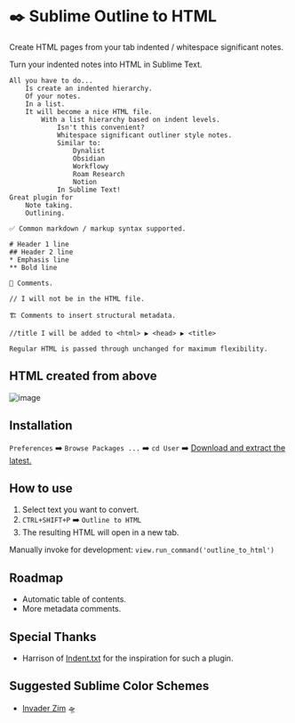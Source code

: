 # ✒️ Sublime Outline to HTML
Create HTML pages from your tab indented / whitespace significant notes.

Turn your indented notes into HTML in Sublime Text.

```
All you have to do...
    Is create an indented hierarchy.
    Of your notes.
    In a list.
    It will become a nice HTML file.
        With a list hierarchy based on indent levels.
            Isn't this convenient?
            Whitespace significant outliner style notes.
            Similar to:
                Dynalist
                Obsidian
                Workflowy
                Roam Research
                Notion
            In Sublime Text!
Great plugin for
    Note taking.
    Outlining.

✅ Common markdown / markup syntax supported.

# Header 1 line
## Header 2 line
* Emphasis line
** Bold line

💬 Comments.

// I will not be in the HTML file.

🏗️ Comments to insert structural metadata.

//title I will be added to <html> ▶️ <head> ▶️ <title>

Regular HTML is passed through unchanged for maximum flexibility.
```

## HTML created from above

![image](https://user-images.githubusercontent.com/24665/169245500-d5f66cbd-8700-44c3-b664-f50607467fa3.png)

## Installation

`Preferences` ➡️ `Browse Packages ...` ➡️ `cd User` ➡️ [Download and extract the latest.](https://github.com/gnat/sublime-outliner-html/archive/refs/heads/main.zip)

## How to use

1. Select text you want to convert.
2. `CTRL+SHIFT+P` ➡️ `Outline to HTML`
3. The resulting HTML will open in a new tab.

Manually invoke for development: `view.run_command('outline_to_html')`

## Roadmap

* Automatic table of contents.
* More metadata comments.

## Special Thanks

* Harrison of [Indent.txt](https://github.com/Harrison-M/indent.txt) for the inspiration for such a plugin.

## Suggested Sublime Color Schemes

* [Invader Zim](https://github.com/gnat/sublime-invader-zim) 🛸
